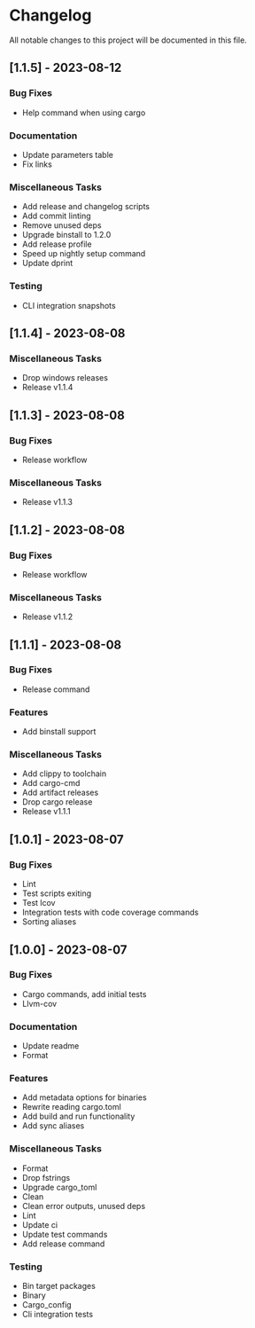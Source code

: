 # Changelog

All notable changes to this project will be documented in this file.

## [1.1.5] - 2023-08-12

### Bug Fixes

- Help command when using cargo

### Documentation

- Update parameters table
- Fix links

### Miscellaneous Tasks

- Add release and changelog scripts
- Add commit linting
- Remove unused deps
- Upgrade binstall to 1.2.0
- Add release profile
- Speed up nightly setup command
- Update dprint

### Testing

- CLI integration snapshots

## [1.1.4] - 2023-08-08

### Miscellaneous Tasks

- Drop windows releases
- Release v1.1.4

## [1.1.3] - 2023-08-08

### Bug Fixes

- Release workflow

### Miscellaneous Tasks

- Release v1.1.3

## [1.1.2] - 2023-08-08

### Bug Fixes

- Release workflow

### Miscellaneous Tasks

- Release v1.1.2

## [1.1.1] - 2023-08-08

### Bug Fixes

- Release command

### Features

- Add binstall support

### Miscellaneous Tasks

- Add clippy to toolchain
- Add cargo-cmd
- Add artifact releases
- Drop cargo release
- Release v1.1.1

## [1.0.1] - 2023-08-07

### Bug Fixes

- Lint
- Test scripts exiting
- Test lcov
- Integration tests with code coverage commands
- Sorting aliases

## [1.0.0] - 2023-08-07

### Bug Fixes

- Cargo commands, add initial tests
- Llvm-cov

### Documentation

- Update readme
- Format

### Features

- Add metadata options for binaries
- Rewrite reading cargo.toml
- Add build and run functionality
- Add sync aliases

### Miscellaneous Tasks

- Format
- Drop fstrings
- Upgrade cargo_toml
- Clean
- Clean error outputs, unused deps
- Lint
- Update ci
- Update test commands
- Add release command

### Testing

- Bin target packages
- Binary
- Cargo_config
- Cli integration tests

<!-- generated by git-cliff -->
